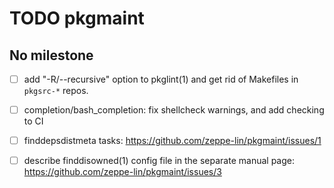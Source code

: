 TODO pkgmaint
=============


No milestone
------------
  - [ ] add "-R/--recursive" option to pkglint(1) and get rid of
        Makefiles in `pkgsrc-*` repos.

  - [ ] completion/bash_completion:
        fix shellcheck warnings, and add checking to CI

  - [ ] finddepsdistmeta tasks:
        https://github.com/zeppe-lin/pkgmaint/issues/1

  - [ ] describe finddisowned(1) config file in the separate manual page:
        https://github.com/zeppe-lin/pkgmaint/issues/3
